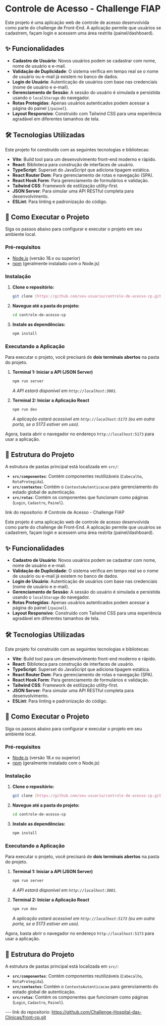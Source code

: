# Controle de Acesso - Challenge FIAP

Este projeto é uma aplicação web de controle de acesso desenvolvida como parte do challenge de Front-End. A aplicação permite que usuários se cadastrem, façam login e acessem uma área restrita (painel/dashboard).

## ✨ Funcionalidades

-   **Cadastro de Usuário**: Novos usuários podem se cadastrar com nome, nome de usuário e e-mail.
-   **Validação de Duplicidade**: O sistema verifica em tempo real se o nome de usuário ou e-mail já existem no banco de dados.
-   **Login de Usuário**: Autenticação de usuários com base nas credenciais (nome de usuário e e-mail).
-   **Gerenciamento de Sessão**: A sessão do usuário é simulada e persistida usando o `localStorage` do navegador.
-   **Rotas Protegidas**: Apenas usuários autenticados podem acessar a página do painel (`/painel`).
-   **Layout Responsivo**: Construído com Tailwind CSS para uma experiência agradável em diferentes tamanhos de tela.

## 🛠️ Tecnologias Utilizadas

Este projeto foi construído com as seguintes tecnologias e bibliotecas:

-   **Vite**: Build tool para um desenvolvimento front-end moderno e rápido.
-   **React**: Biblioteca para construção de interfaces de usuário.
-   **TypeScript**: Superset do JavaScript que adiciona tipagem estática.
-   **React Router Dom**: Para gerenciamento de rotas e navegação (SPA).
-   **React Hook Form**: Para gerenciamento de formulários e validação.
-   **Tailwind CSS**: Framework de estilização utility-first.
-   **JSON Server**: Para simular uma API RESTful completa para desenvolvimento.
-   **ESLint**: Para linting e padronização do código.

## 🚀 Como Executar o Projeto

Siga os passos abaixo para configurar e executar o projeto em seu ambiente local.

### Pré-requisitos

-   [Node.js](https://nodejs.org/en/) (versão 18.x ou superior)
-   [npm](https://www.npmjs.com/) (geralmente instalado com o Node.js)

### Instalação

1.  **Clone o repositório:**
    ```bash
    git clone [https://github.com/seu-usuario/controle-de-acesso-cp.git](https://github.com/seu-usuario/controle-de-acesso-cp.git)
    ```

2.  **Navegue até a pasta do projeto:**
    ```bash
    cd controle-de-acesso-cp
    ```

3.  **Instale as dependências:**
    ```bash
    npm install
    ```

### Executando a Aplicação

Para executar o projeto, você precisará de **dois terminais abertos** na pasta do projeto.

1.  **Terminal 1: Iniciar a API (JSON Server)**
    ```bash
    npm run server
    ```
    *A API estará disponível em `http://localhost:3001`.*

2.  **Terminal 2: Iniciar a Aplicação React**
    ```bash
    npm run dev
    ```
    *A aplicação estará acessível em `http://localhost:5173` (ou em outra porta, se a 5173 estiver em uso).*

Agora, basta abrir o navegador no endereço `http://localhost:5173` para usar a aplicação.

## 📂 Estrutura do Projeto

A estrutura de pastas principal está localizada em `src/`:

-   **`src/componentes`**: Contém componentes reutilizáveis (`Cabecalho`, `RotaProtegida`).
-   **`src/contextos`**: Contém o `ContextoAutenticacao` para gerenciamento do estado global de autenticação.
-   **`src/rotas`**: Contém os componentes que funcionam como páginas (`Login`, `Cadastro`, `Painel`).

link do repositorio: # Controle de Acesso - Challenge FIAP

Este projeto é uma aplicação web de controle de acesso desenvolvida como parte do challenge de Front-End. A aplicação permite que usuários se cadastrem, façam login e acessem uma área restrita (painel/dashboard).

## ✨ Funcionalidades

-   **Cadastro de Usuário**: Novos usuários podem se cadastrar com nome, nome de usuário e e-mail.
-   **Validação de Duplicidade**: O sistema verifica em tempo real se o nome de usuário ou e-mail já existem no banco de dados.
-   **Login de Usuário**: Autenticação de usuários com base nas credenciais (nome de usuário e e-mail).
-   **Gerenciamento de Sessão**: A sessão do usuário é simulada e persistida usando o `localStorage` do navegador.
-   **Rotas Protegidas**: Apenas usuários autenticados podem acessar a página do painel (`/painel`).
-   **Layout Responsivo**: Construído com Tailwind CSS para uma experiência agradável em diferentes tamanhos de tela.

## 🛠️ Tecnologias Utilizadas

Este projeto foi construído com as seguintes tecnologias e bibliotecas:

-   **Vite**: Build tool para um desenvolvimento front-end moderno e rápido.
-   **React**: Biblioteca para construção de interfaces de usuário.
-   **TypeScript**: Superset do JavaScript que adiciona tipagem estática.
-   **React Router Dom**: Para gerenciamento de rotas e navegação (SPA).
-   **React Hook Form**: Para gerenciamento de formulários e validação.
-   **Tailwind CSS**: Framework de estilização utility-first.
-   **JSON Server**: Para simular uma API RESTful completa para desenvolvimento.
-   **ESLint**: Para linting e padronização do código.

## 🚀 Como Executar o Projeto

Siga os passos abaixo para configurar e executar o projeto em seu ambiente local.

### Pré-requisitos

-   [Node.js](https://nodejs.org/en/) (versão 18.x ou superior)
-   [npm](https://www.npmjs.com/) (geralmente instalado com o Node.js)

### Instalação

1.  **Clone o repositório:**
    ```bash
    git clone [https://github.com/seu-usuario/controle-de-acesso-cp.git](https://github.com/seu-usuario/controle-de-acesso-cp.git)
    ```

2.  **Navegue até a pasta do projeto:**
    ```bash
    cd controle-de-acesso-cp
    ```

3.  **Instale as dependências:**
    ```bash
    npm install
    ```

### Executando a Aplicação

Para executar o projeto, você precisará de **dois terminais abertos** na pasta do projeto.

1.  **Terminal 1: Iniciar a API (JSON Server)**
    ```bash
    npm run server
    ```
    *A API estará disponível em `http://localhost:3001`.*

2.  **Terminal 2: Iniciar a Aplicação React**
    ```bash
    npm run dev
    ```
    *A aplicação estará acessível em `http://localhost:5173` (ou em outra porta, se a 5173 estiver em uso).*

Agora, basta abrir o navegador no endereço `http://localhost:5173` para usar a aplicação.

## 📂 Estrutura do Projeto

A estrutura de pastas principal está localizada em `src/`:

-   **`src/componentes`**: Contém componentes reutilizáveis (`Cabecalho`, `RotaProtegida`).
-   **`src/contextos`**: Contém o `ContextoAutenticacao` para gerenciamento do estado global de autenticação.
-   **`src/rotas`**: Contém os componentes que funcionam como páginas (`Login`, `Cadastro`, `Painel`).

--- link do repositorio: https://github.com/Challenge-Hospital-das-Clinicas/front-cp.git